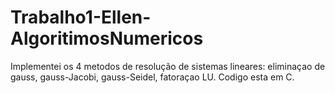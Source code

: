 # Trabalho1-Ellen-AlgoritimosNumericos
Implementei os 4 metodos de resolução de sistemas lineares: eliminaçao de gauss, gauss-Jacobi, gauss-Seidel, fatoraçao LU.
Codigo esta em C. 

